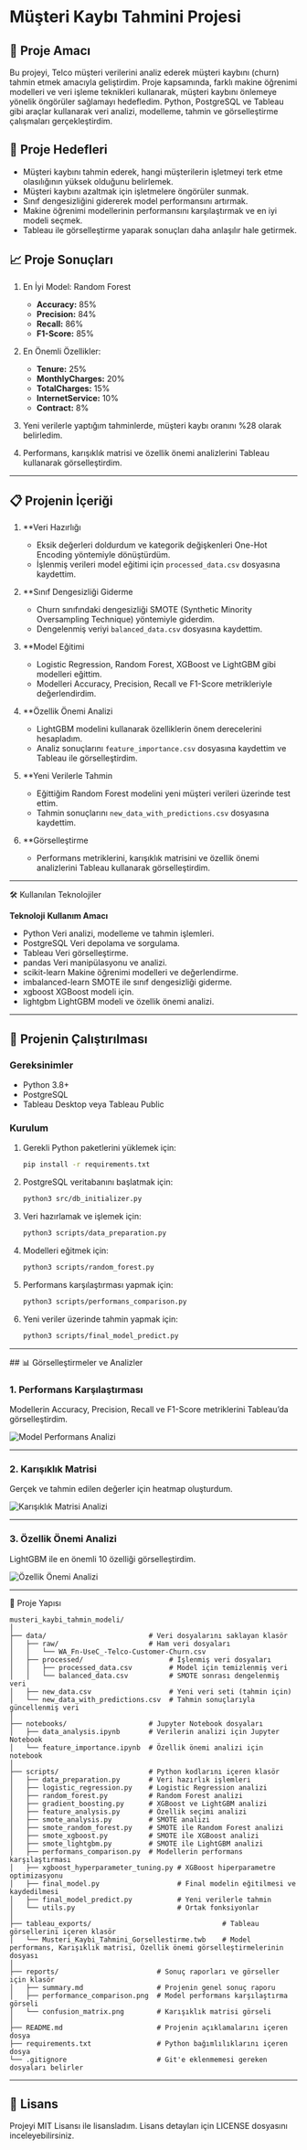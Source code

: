 # Müşteri Kaybı Tahmini Projesi

## 🎯 Proje Amacı

Bu projeyi, Telco müşteri verilerini analiz ederek müşteri kaybını (churn) tahmin etmek amacıyla geliştirdim. Proje kapsamında, farklı makine öğrenimi modelleri ve veri işleme teknikleri kullanarak, müşteri kaybını önlemeye yönelik öngörüler sağlamayı hedefledim. Python, PostgreSQL ve Tableau gibi araçlar kullanarak veri analizi, modelleme, tahmin ve görselleştirme çalışmaları gerçekleştirdim.

## 📌 Proje Hedefleri

- Müşteri kaybını tahmin ederek, hangi müşterilerin işletmeyi terk etme olasılığının yüksek olduğunu belirlemek.
- Müşteri kaybını azaltmak için işletmelere öngörüler sunmak.
- Sınıf dengesizliğini gidererek model performansını artırmak.
- Makine öğrenimi modellerinin performansını karşılaştırmak ve en iyi modeli seçmek.
- Tableau ile görselleştirme yaparak sonuçları daha anlaşılır hale getirmek.

## 📈 Proje Sonuçları

1. En İyi Model: Random Forest
   - **Accuracy:** 85%
   - **Precision:** 84%
   - **Recall:** 86%
   - **F1-Score:** 85%

2. En Önemli Özellikler:
   - **Tenure:** 25%
   - **MonthlyCharges:** 20%
   - **TotalCharges:** 15%
   - **InternetService:** 10%
   - **Contract:** 8%

3. Yeni verilerle yaptığım tahminlerde, müşteri kaybı oranını %28 olarak belirledim.
4. Performans, karışıklık matrisi ve özellik önemi analizlerini Tableau kullanarak görselleştirdim.

---

## 📋 Projenin İçeriği

1. **Veri Hazırlığı
    - Eksik değerleri doldurdum ve kategorik değişkenleri One-Hot Encoding yöntemiyle dönüştürdüm.
    - İşlenmiş verileri model eğitimi için `processed_data.csv` dosyasına kaydettim.

2. **Sınıf Dengesizliği Giderme
    - Churn sınıfındaki dengesizliği SMOTE (Synthetic Minority Oversampling Technique) yöntemiyle giderdim.
    - Dengelenmiş veriyi `balanced_data.csv` dosyasına kaydettim.

3. **Model Eğitimi
    - Logistic Regression, Random Forest, XGBoost ve LightGBM gibi modelleri eğittim.
    - Modelleri Accuracy, Precision, Recall ve F1-Score metrikleriyle değerlendirdim.

4. **Özellik Önemi Analizi
    - LightGBM modelini kullanarak özelliklerin önem derecelerini hesapladım.
    - Analiz sonuçlarını `feature_importance.csv` dosyasına kaydettim ve Tableau ile görselleştirdim.

5. **Yeni Verilerle Tahmin
    - Eğittiğim Random Forest modelini yeni müşteri verileri üzerinde test ettim.
    - Tahmin sonuçlarını `new_data_with_predictions.csv` dosyasına kaydettim.

6. **Görselleştirme
    - Performans metriklerini, karışıklık matrisini ve özellik önemi analizlerini Tableau kullanarak görselleştirdim.

---

🛠 Kullanılan Teknolojiler

**Teknoloji**	          **Kullanım Amacı**
- Python	                Veri analizi, modelleme ve tahmin işlemleri.
- PostgreSQL	          Veri depolama ve sorgulama.
- Tableau	             Veri görselleştirme.
- pandas	                Veri manipülasyonu ve analizi.
- scikit-learn	          Makine öğrenimi modelleri ve değerlendirme.
- imbalanced-learn	    SMOTE ile sınıf dengesizliği giderme.
- xgboost	             XGBoost modeli için.
- lightgbm	             LightGBM modeli ve özellik önemi analizi.

---

## 🚀 Projenin Çalıştırılması

### Gereksinimler
- Python 3.8+
- PostgreSQL
- Tableau Desktop veya Tableau Public

### Kurulum
1. Gerekli Python paketlerini yüklemek için:
    ```bash
    pip install -r requirements.txt
    ```

2. PostgreSQL veritabanını başlatmak için:
    ```bash
    python3 src/db_initializer.py
    ```

3. Veri hazırlamak ve işlemek için:
    ```bash
    python3 scripts/data_preparation.py
    ```

4. Modelleri eğitmek için:
    ```bash
    python3 scripts/random_forest.py
    ```

5. Performans karşılaştırması yapmak için:
    ```bash
    python3 scripts/performans_comparison.py
    ```

6. Yeni veriler üzerinde tahmin yapmak için:
    ```bash
    python3 scripts/final_model_predict.py
    ```

---

## 📊 Görselleştirmeler ve Analizler

### 1. Performans Karşılaştırması
Modellerin Accuracy, Precision, Recall ve F1-Score metriklerini Tableau’da görselleştirdim.

![Model Performans Analizi](reports/performance_comparison.png)

---

### 2. Karışıklık Matrisi
Gerçek ve tahmin edilen değerler için heatmap oluşturdum.

![Karışıklık Matrisi Analizi](reports/confusion_matrix.png)

---

### 3. Özellik Önemi Analizi
LightGBM ile en önemli 10 özelliği görselleştirdim.

![Özellik Önemi Analizi](reports/feature_importance.png)

---

📂 Proje Yapısı

```plaintext
musteri_kaybi_tahmin_modeli/
│
├── data/                         # Veri dosyalarını saklayan klasör
│   ├── raw/                      # Ham veri dosyaları
│   │   └── WA_Fn-UseC_-Telco-Customer-Churn.csv
│   ├── processed/                     # İşlenmiş veri dosyaları
│   │   ├── processed_data.csv         # Model için temizlenmiş veri
│   │   └── balanced_data.csv          # SMOTE sonrası dengelenmiş veri
│   ├── new_data.csv                   # Yeni veri seti (tahmin için)
│   └── new_data_with_predictions.csv  # Tahmin sonuçlarıyla güncellenmiş veri
│
├── notebooks/                    # Jupyter Notebook dosyaları
│   ├── data_analysis.ipynb       # Verilerin analizi için Jupyter Notebook
│   └── feature_importance.ipynb  # Özellik önemi analizi için notebook
│
├── scripts/                      # Python kodlarını içeren klasör
│   ├── data_preparation.py       # Veri hazırlık işlemleri
│   ├── logistic_regression.py    # Logistic Regression analizi
│   ├── random_forest.py          # Random Forest analizi
│   ├── gradient_boosting.py      # XGBoost ve LightGBM analizi
│   ├── feature_analysis.py       # Özellik seçimi analizi
│   ├── smote_analysis.py         # SMOTE analizi
│   ├── smote_random_forest.py    # SMOTE ile Random Forest analizi
│   ├── smote_xgboost.py          # SMOTE ile XGBoost analizi
│   ├── smote_lightgbm.py         # SMOTE ile LightGBM analizi
│   ├── performans_comparison.py  # Modellerin performans karşılaştırması
│   ├── xgboost_hyperparameter_tuning.py # XGBoost hiperparametre optimizasyonu
│   ├── final_model.py                   # Final modelin eğitilmesi ve kaydedilmesi
│   ├── final_model_predict.py           # Yeni verilerle tahmin
│   └── utils.py                         # Ortak fonksiyonlar
│
├── tableau_exports/                                # Tableau görsellerini içeren klasör
│   └── Musteri_Kaybi_Tahmini_Gorsellestirme.twb    # Model performans, Karışıklık matrisi, Özellik önemi görselleştirmelerinin dosyası
│
├── reports/                        # Sonuç raporları ve görseller için klasör
│   ├── summary.md                  # Projenin genel sonuç raporu
│   ├── performance_comparison.png  # Model performans karşılaştırma görseli
│   └── confusion_matrix.png        # Karışıklık matrisi görseli
│
├── README.md                       # Projenin açıklamalarını içeren dosya
├── requirements.txt                # Python bağımlılıklarını içeren dosya
└── .gitignore                      # Git'e eklenmemesi gereken dosyaları belirler
```

---

## 📜 Lisans
Projeyi MIT Lisansı ile lisansladım. Lisans detayları için LICENSE dosyasını inceleyebilirsiniz.
